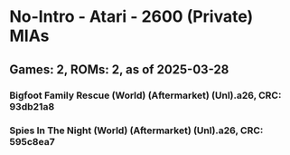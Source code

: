 # No-Intro - Atari - 2600 (Private) MIAs
## Games: 2, ROMs: 2, as of 2025-03-28

### Bigfoot Family Rescue (World) (Aftermarket) (Unl).a26, CRC: 93db21a8
### Spies In The Night (World) (Aftermarket) (Unl).a26, CRC: 595c8ea7
